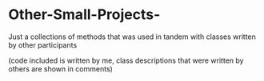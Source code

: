 # Other-Small-Projects-
Just a collections of methods that was used in tandem with classes written by other participants 

(code included is written by me, class descriptions that were written by others are shown in comments)
